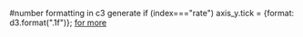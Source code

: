 #number formatting in c3 generate
if (index==="rate") axis_y.tick = {format: d3.format(".1f")};
[for more](http://c3js.org/gettingstarted.html)